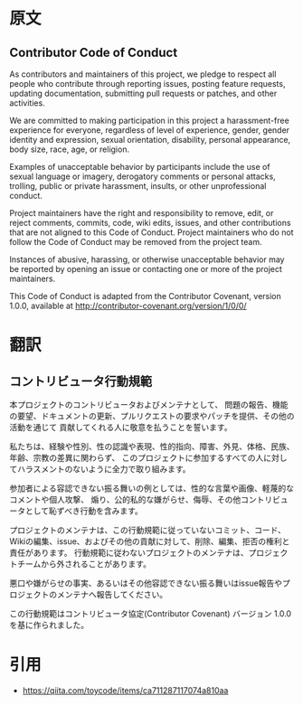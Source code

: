 # 原文

## Contributor Code of Conduct

As contributors and maintainers of this project, we pledge to respect all people who contribute through reporting issues, posting feature requests, updating documentation, submitting pull requests or patches, and other activities.

We are committed to making participation in this project a harassment-free experience for everyone, regardless of level of experience, gender, gender identity and expression, sexual orientation, disability, personal appearance, body size, race, age, or religion.

Examples of unacceptable behavior by participants include the use of sexual language or imagery, derogatory comments or personal attacks, trolling, public or private harassment, insults, or other unprofessional conduct.

Project maintainers have the right and responsibility to remove, edit, or reject comments, commits, code, wiki edits, issues, and other contributions that are not aligned to this Code of Conduct. Project maintainers who do not follow the Code of Conduct may be removed from the project team.

Instances of abusive, harassing, or otherwise unacceptable behavior may be reported by opening an issue or contacting one or more of the project maintainers.

This Code of Conduct is adapted from the Contributor Covenant, version 1.0.0, available at http://contributor-covenant.org/version/1/0/0/



# 翻訳

## コントリビュータ行動規範

本プロジェクトのコントリビュータおよびメンテナとして、
問題の報告、機能の要望、ドキュメントの更新、プルリクエストの要求やパッチを提供、その他の活動を通じて
貢献してくれる人に敬意を払うことを誓います。

私たちは、経験や性別、性の認識や表現、性的指向、障害、外見、体格、民族、年齢、宗教の差異に関わらず、
このプロジェクトに参加するすべての人に対してハラスメントのないように全力で取り組みます。

参加者による容認できない振る舞いの例としては、性的な言葉や画像、軽蔑的なコメントや個人攻撃、
煽り、公的私的な嫌がらせ、侮辱、その他コントリビュータとして恥ずべき行動を含みます。

プロジェクトのメンテナは、この行動規範に従っていないコミット、コード、Wikiの編集、issue、およびその他の貢献に対して、削除、編集、拒否の権利と責任があります。
行動規範に従わないプロジェクトのメンテナは、プロジェクトチームから外されることがあります。

悪口や嫌がらせの事実、あるいはその他容認できない振る舞いはissue報告やプロジェクトのメンテナへ報告してください。

この行動規範はコントリビュータ協定(Contributor Covenant) バージョン 1.0.0 を基に作られました。

# 引用

- https://qiita.com/toycode/items/ca711287117074a810aa
